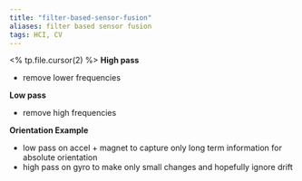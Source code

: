 ```yaml
---
title: "filter-based-sensor-fusion"
aliases: filter based sensor fusion
tags: HCI, CV
---
```


<% tp.file.cursor(2) %>
**High pass**
- remove lower frequencies

**Low pass**
- remove high frequencies

**Orientation Example**
- low pass on accel + magnet to capture only long term information for absolute orientation
- high pass on gyro to make only small changes and hopefully ignore drift